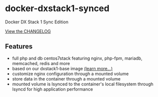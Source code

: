 # docker-dxstack1-synced
Docker DX Stack 1 Sync Edition

[View the CHANGELOG](doc/changelog.md)

## Features

* full php and db  centos7stack featuring nginx, php-fpm, mariadb, memcached, redis and more
* based on our dxstack1-base image [(learn more...)](https://github.com/24HOURSMEDIA/docker-dxstack1-base)
* customize nginx configuration through a mounted volume
* store data in the container through a mounted volume
* mounted volume is lsynced to the container's local filesystem through lsyncd for high application performance

